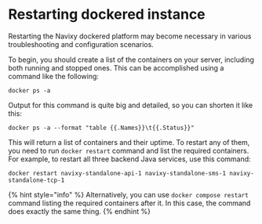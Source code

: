 # Restarting dockered instance

Restarting the Navixy dockered platform may become necessary in various troubleshooting and configuration scenarios.

To begin, you should create a list of the containers on your server, including both running and stopped ones. This can be accomplished using a command like the following:

```
docker ps -a
```

Output for this command is quite big and detailed, so you can shorten it like this:

```
docker ps -a --format "table {{.Names}}\t{{.Status}}"
```

This will return a list of containers and their uptime. To restart any of them, you need to run `docker restart` command and list the required containers. For example, to restart all three backend Java services, use this command:

```
docker restart navixy-standalone-api-1 navixy-standalone-sms-1 navixy-standalone-tcp-1
```

{% hint style="info" %}
Alternatively, you can use `docker compose restart` command listing the required containers after it. In this case, the command does exactly the same thing.
{% endhint %}
